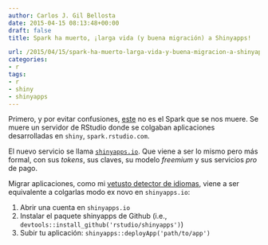 ```yaml
---
author: Carlos J. Gil Bellosta
date: 2015-04-15 08:13:48+00:00
draft: false
title: Spark ha muerto, ¡larga vida (y buena migración) a Shinyapps!

url: /2015/04/15/spark-ha-muerto-larga-vida-y-buena-migracion-a-shinyapps/
categories:
- r
tags:
- r
- shiny
- shinyapps
---
```


Primero, y por evitar confusiones, [este](https://spark.apache.org/) no es el Spark que se nos muere. Se muere un servidor de RStudio donde se colgaban aplicaciones desarrolladas en `shiny`, `spark.rstudio.com`.

El nuevo servicio se llama [`shinyapps.io`](http://www.shinyapps.io). Que viene a ser lo mismo pero más formal, con sus _tokens_, sus claves, su modelo _freemium_ y sus servicios _pro_ de pago.

Migrar aplicaciones, como mi [vetusto detector de idiomas](http://www.datanalytics.com/2013/05/06/mi-primera-aplicacion-en-shiny-un-detector-de-idiomas/), viene a ser equivalente a colgarlas modo ex novo en `shinyapps.io`:

1. Abrir una cuenta en `shinyapps.io`
2. Instalar el paquete shinyapps de Github (i.e., `devtools::install_github('rstudio/shinyapps')`)
3. Subir tu aplicación: `shinyapps::deployApp('path/to/app')`

